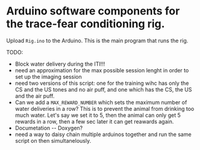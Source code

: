 # Arduino software components for the trace-fear conditioning rig.

Upload `Rig.ino` to the Arduino. This is the main program that runs the rig.

TODO:
* Block water delivery during the ITI!!!
* need an approximation for the max possible session lenght in order to set up the imaging session
* need two versions of this script: one for the training wihc has only the CS and the US tones and no air puff, and one which has the CS, the US and the air puff.
* Can we add a `MAX_REWARD_NUMBER` which sets the maximum number of water deliveries in a row? This is to prevent the animal from drinking too much water. Let's say we set it to 5, then the animal can only get 5 rewards in a row, then a few sec later it can get reawards again. 
* Documetation -- Doxygen?
* need a way to daisy chain multiple arduinos together and run the same script on then simultanelously.